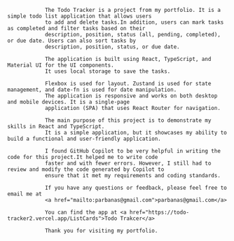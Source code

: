           
                The Todo Tracker is a project from my portfolio. It is a simple todo list application that allows users 
                to add and delete tasks.In addition, users can mark tasks as completed and filter tasks based on their 
                description, position, status (all, pending, completed), or due date. Users can also sort tasks by 
                description, position, status, or due date.

                The application is built using React, TypeScript, and Material UI for the UI components.
                It uses local storage to save the tasks.

                Flexbox is used for layout. Zustand is used for state management, and date-fn is used for date manipulation.
                The application is responsive and works on both desktop and mobile devices. It is a single-page 
                application (SPA) that uses React Router for navigation.

                The main purpose of this project is to demonstrate my skills in React and TypeScript.
                It is a simple application, but it showcases my ability to build a functional and user-friendly application.

                I found GitHub Copilot to be very helpful in writing the code for this project.It helped me to write code 
                faster and with fewer errors. However, I still had to review and modify the code generated by Copilot to 
                ensure that it met my requirements and coding standards.

                If you have any questions or feedback, please feel free to email me at 
                <a href="mailto:parbanas@gmail.com">parbanas@gmail.com</a>

                You can find the app at <a href="https://todo-tracker2.vercel.app/ListCards">Todo Trakcer</a>

                Thank you for visiting my portfolio.
